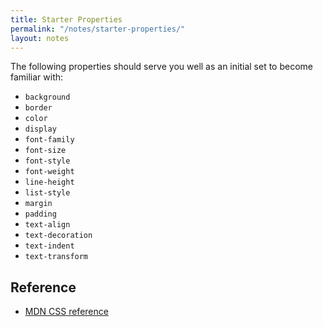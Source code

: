 ```yaml
---
title: Starter Properties
permalink: "/notes/starter-properties/"
layout: notes
---
```


The following properties should serve you well as an initial set to become familiar with:

* `background`
* `border`
* `color`
* `display`
* `font-family`
* `font-size`
* `font-style`
* `font-weight`
* `line-height`
* `list-style`
* `margin`
* `padding`
* `text-align`
* `text-decoration`
* `text-indent`
* `text-transform`


Reference
---------

* [MDN CSS reference](https://developer.mozilla.org/en-US/docs/Web/CSS/Reference)